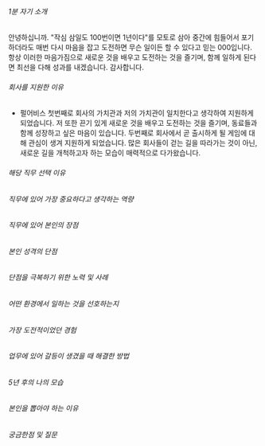 ###### 1분 자기 소개
안녕하십니까. "작심 삼일도 100번이면 1년이다"를 모토로 삼아 중간에 힘들어서 포기하더라도 매번 다시 마음을 잡고 도전하면 무슨 일이든 할 수 있다고 믿는 000입니다. 항상 이러한 마음가짐으로 새로운 것을 배우고 도전하는 것을 즐기며, 함께 일하게 된다면 최선을 다해 성과를 내겠습니다. 감사합니다. 
###### 회사를 지원한 이유
- 펄어비스
	첫번째로 회사의 가치관과 저의 가치관이 일치한다고 생각하여 지원하게 되었습니다. 저 또한 끈기 있게 새로운 것을 배우고 도전하는 것을 즐기며, 동료들과 함께 성장하고 싶은 마음이 있습니다. 두번째로 회사에서 곧 출시하게 될 게임에 대해 관심이 생겨 지원하게 되었습니다. 많은 회사들이 걷는 길을 따라가는 것이 아닌, 새로운 길을 개척하고자 하는 모습이 매력적으로 다가왔습니다.
###### 해당 직무 선택 이유
###### 직무에 있어 가장 중요하다고 생각하는 역량
###### 직무에 있어 본인의 장점
###### 본인 성격의 단점
###### 단점을 극복하기 위한 노력 및 사례
###### 어떤 환경에서 일하는 것을 선호하는지
###### 가장 도전적이었던 경험
###### 업무에 있어 갈등이 생겼을 때 해결한 방법
###### 5년 후의 나의 모습
###### 본인을 뽑아야 하는 이유
###### 궁금한점 및 질문